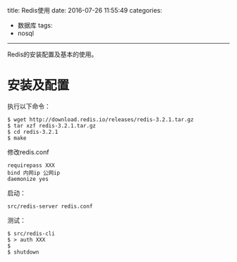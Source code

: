 title: Redis使用
date: 2016-07-26 11:55:49
categories: 
- 数据库
tags: 
- nosql

---

Redis的安装配置及基本的使用。
<!-- more -->

# 安装及配置

执行以下命令：
```
$ wget http://download.redis.io/releases/redis-3.2.1.tar.gz
$ tar xzf redis-3.2.1.tar.gz
$ cd redis-3.2.1
$ make
```

修改redis.conf
```
requirepass XXX
bind 内网ip 公网ip
daemonize yes
```

启动：
```
src/redis-server redis.conf
```

测试：
```
$ src/redis-cli
$ > auth XXX
$ 
$ shutdown
```
